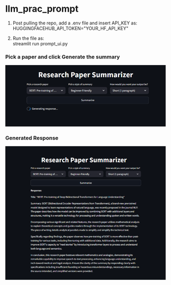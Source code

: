 # llm_prac_prompt

1. Post pulling the repo, add a .env file and insert API_KEY as:<br>
HUGGINGFACEHUB_API_TOKEN="YOUR_HF_API_KEY"

2. Run the file as:<br>
   streamlit run prompt_ui.py

### Pick a paper and click Generate the summary
![alt text](image.png)

### Generated Response
![alt text](image-1.png)